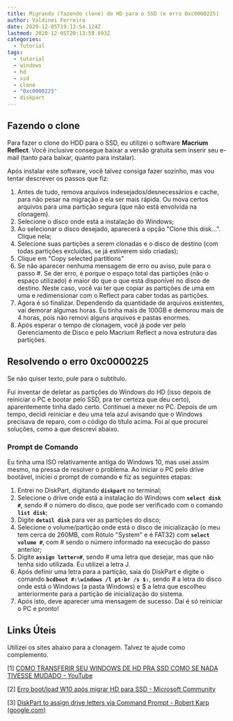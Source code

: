 ```yaml
---
title: Migrando (fazendo clone) do HD para o SSD (e erro 0xc0000225)
author: Valdinei Ferreira
date: 2020-12-05T19:13:54.124Z
lastmod: 2020-12-05T20:13:59.693Z
categories:
  - Tutorial
tags:
  - tutorial
  - windows
  - hd
  - ssd
  - clone
  - "0xc0000225"
  - diskpart
---
```

## Fazendo o clone

Para fazer o clone do HDD para o SSD, eu utilizei o software **Macrium Reflect**. Você inclusive consegue baixar a versão gratuita sem inserir seu e-mail (tanto para baixar, quanto para instalar).

Após instalar este software, você talvez consiga fazer sozinho, mas vou tentar descrever os passos que fiz:

1. Antes de tudo, remova arquivos indesejados/desnecessários e cache, para não pesar na migração e ela ser mais rápida. Ou mova certos arquivos para uma partição segura (que não está envolvida na clonagem).
2. Selecione o disco onde está a instalação do Windows;
3. Ao selecionar o disco desejado, aparecerá a opção "Clone this disk...". Clique nela;
4. Selecione suas partições a serem clonadas e o disco de destino (com todas partições excluídas, se já estiverem sido criadas);
5. Clique em "Copy selected partitions"
6. Se não aparecer nenhuma mensagem de erro ou aviso, pule para o passo #. Se der erro, é porque o espaço total das partições (não o espaço utilizado) é maior do que o que está disponível no disco de destino. Neste caso, você vai ter que copiar as partições de uma em uma e redimensionar com o Reflect para caber todas as partições.
7. Agora é só finalizar. Dependendo da quantidade de arquivos existentes, vai demorar algumas horas. Eu tinha mais de 100GB e demorou mais de 4 horas, pois não removi alguns arquivos e pastas enormes.
8. Após esperar o tempo de clonagem, você já pode ver pelo Gerenciamento de Disco e pelo Macrium Reflect a nova estrutura das partições.

## Resolvendo o erro 0xc0000225

Se não quiser texto, pule para o subtítulo.

Fui inventar de deletar as partições do Windows do HD (isso depois de reiniciar o PC e bootar pelo SSD, pra ter certeza que deu certo), aparentemente tinha dado certo. Continuei a mexer no PC. Depois de um tempo, decidi reiniciar e deu uma tela azul avisando que o Windows precisava de reparo, com o código do título acima. Foi aí que procurei soluções, como a que descrevi abaixo.

### Prompt de Comando

Eu tinha uma ISO relativamente antiga do Windows 10, mas usei assim mesmo, na pressa de resolver o problema. Ao iniciar o PC pelo drive bootável, iniciei o prompt de comando e fiz as seguintes etapas:

1. Entrei no DiskPart, digitando **`diskpart`** no terminal;
2. Selecione o drive onde está a instalação do Windows com **`select disk #`**, sendo # o número do disco, que pode ser verificado com o comando **`list disk`**;
3. Digite **`detail disk`** para ver as partições do disco;
4. Selecione o volume/partição onde está o disco de inicialização (o meu tem cerca de 260MB, com Rótulo "System" e é FAT32) com **`select volume #`**, com # sendo o número informado na execução do passo anterior;
5. Digite **`assign letter=#`**, sendo # uma letra que desejar, mas que não tenha sido utilizada. Eu utilizei a letra J.
6. Após definir uma letra para a partição, saia do DiskPart e digite o comando **`bcdboot #:\windows /l pt-br /s $:`**, sendo # a letra do disco onde está o Windows (a pasta Windows) e $ a letra que escolheu anteriormente para a partição de inicialização do sistema.
7. Após isto, deve aparecer uma mensagem de sucesso. Daí é só reiniciar o PC e pronto!

## Links Úteis

Utilizei os sites abaixo para a clonagem. Talvez te ajude como complemento.

\[1] [COMO TRANSFERIR SEU WINDOWS DE HD PRA SSD COMO SE NADA TIVESSE MUDADO - YouTube](https://www.youtube.com/watch?v=14hgO8VUitM)

\[2] [Erro boot/load W10 após migrar HD para SSD - Microsoft Community](https://answers.microsoft.com/pt-br/windows/forum/windows_10-other_settings/erro-bootload-w10-ap%C3%B3s-migrar-hd-para-ssd/c7e67d22-00b7-4128-938d-e69fdbefb995)

\[3] [DiskPart to assign drive letters via Command Prompt - Robert Karp (google.com)](https://sites.google.com/site/robertjkarp/home/windows/diskpart-to-assign-drive-letters-via-command-prompt)